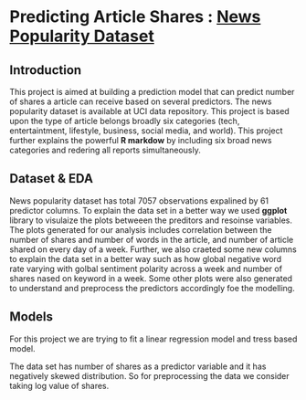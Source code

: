 # Predicting Article Shares : [News Popularity Dataset](https://archive.ics.uci.edu/ml/datasets/Online+News+Popularity)

## Introduction
This project is aimed at building a prediction model that can predict number of shares a article can receive based on several predictors. The news popularity dataset is available at UCI data repository. This project is based upon the type of article belongs broadly six categories (tech, entertaintment, lifestyle, business, social media, and world). This project further explains the powerful **R markdow** by including six broad news categories and redering all reports simultaneously. 

## Dataset & EDA
News popularity dataset has total 7057 observations expalined by 61 predictor columns. To explain the data set in a better way we used **ggplot** library to visulaize the plots betweeen the preditors and resoinse variables. The plots generated for our analysis includes correlation between the number of shares and number of words in the article, and number of article shared on every day of a week. Further, we also craeted some new columns to explain the data set in a better way such as how global negative word rate varying with golbal sentiment polarity across a week and number of shares nased on keyword in a week. Some other plots were also generated to understand and preprocess the predictors accordingly foe the modelling.

## Models  
For this project we are trying to fit a linear regression model and tress based model. 





The data set has number of shares as a predictor variable and it has negatively skewed distribution. So for preprocessing the data we consider taking log value of shares. 

